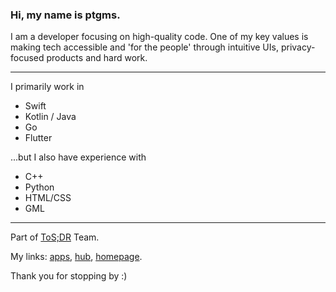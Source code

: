 ### Hi, my name is ptgms.

I am a developer focusing on high-quality code. One of my key values is making tech accessible and 'for the people' through intuitive UIs, privacy-focused products and hard work.

---

I primarily work in
- Swift
- Kotlin / Java
- Go
- Flutter

...but I also have experience with

- C++
- Python
- HTML/CSS
- GML

---

Part of [ToS;DR](https://tosdr.org) Team.

My links: [apps](https://apps.ptgms.space), [hub](https://ptg.ms), [homepage](https://ptgms.space).

Thank you for stopping by :)
